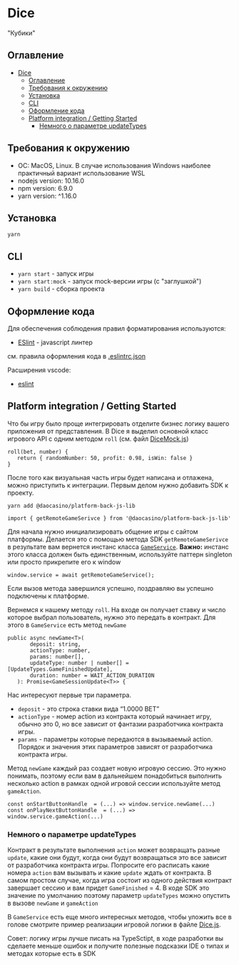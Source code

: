 # Dice

"Кубики"

## Оглавление

- [Dice](#dice)
  - [Оглавление](#оглавление)
  - [Требования к окружению](#требования-к-окружению)
  - [Установка](#установка)
  - [CLI](#cli)
  - [Оформление кода](#оформление-кода)
  - [Platform integration / Getting Started](#platform-integration--getting-started)
    - [Немного о параметре updateTypes](#немного-о-параметре-updatetypes)

## Требования к окружению

- ОС: MacOS, Linux. В случае использования Windows наиболее практичный вариант использование WSL
- nodejs version: 10.16.0
- npm version: 6.9.0
- yarn version: ^1.16.0

## Установка

`yarn`

## CLI

- `yarn start` - запуск игры
- `yarn start:mock` - запуск mock-версии игры (с "заглушкой")
- `yarn build` - cборка проекта

## Оформление кода

Для обеспечения соблюдения правил форматирования используются:

- [ESlint](https://eslint.org/) - javascript линтер

см. правила оформления кода в [.eslintrc.json](./.eslintrc.json)

Расширения vscode:

- [eslint](https://marketplace.visualstudio.com/items?itemName=dbaeumer.vscode-eslint)

## Platform integration / Getting Started
Что бы игру было проще интегрировать отделите бизнес логику вашего приложения от представления. В Dice я выделил основной класс игрового API с одним  методом `roll` (см. файл [DiceMock.js](https://github.com/DaoCasino/dice-game-front/blob/master/src/DiceMock.js))
```JS
roll(bet, number) {
   return { randomNumber: 50, profit: 0.98, isWin: false }
}
```
После того как визуальная часть игры будет написана и отлажена, можно приступить к интеграции.
Первым делом нужно добавить SDK к проекту.
```
yarn add @daocasino/platform-back-js-lib
```
```JS
import { getRemoteGameSerivce } from '@daocasino/platform-back-js-lib'
```

Для начала нужно инициализировать общение игры с сайтом платформы. Делается это с помощью метода SDK `getRemoteGameSerivce` в результате вам вернется инстанс класса [`GameService`](https://github.com/DaoCasino/game-js-sdk/blob/develop/src/gameService.ts). **Важно:** инстанс этого класса должен быть единственным, используйте паттерн singleton или просто прикрепите его к window
```JS
window.service = await getRemoteGameService();
```
Если вызов метода завершился успешно, поздравляю вы успешно подключены к платформе.

Вернемся к нашему методу `roll`. На входе он получает ставку и число которое выбрал пользователь, нужно это передать в контракт. Для этого в `GameService` есть метод `newGame`
```TS
public async newGame<T>(
       deposit: string,
       actionType: number,
       params: number[],
       updateType: number | number[] = [UpdateTypes.GameFinishedUpdate],
       duration: number = WAIT_ACTION_DURATION
   ): Promise<GameSessionUpdate<T>> {
```
Нас интересуют первые три параметра.
* `deposit` - это строка ставки вида “1.0000 BET”
* `actionType` - номер action из контракта который начинает игру, обычно это 0, но все зависит от фантазии разработчика контракта игры.
* `params` - параметры которые передаются в вызываемый action. Порядок и значения этих параметров зависят от разработчика контракта игры.

Метод `newGame` каждый раз создает новую игровую сессию. Это нужно понимать, поэтому если вам в дальнейшем понадобиться выполнить несколько action в рамках одной игровой сессии используйте метод `gameAction`.
```JS
const onStartButtonHandle  = (...) => window.service.newGame(...)
const onPlayNextButtonHandle  = (...) => window.service.gameAction(...)
```

### Немного о параметре updateTypes
Контракт в результате выполнения `action` может возвращать разные `update`, какие они будут, когда они будут возвращаться это все зависит от разработчика контракта игры. Попросите его расписать какие номера `action` вам вызывать и какие `update` ждать от контракта. В самом простом случае, когда игра состоит из одного действия контракт завершает сессию и вам придет `GameFinished` = 4. В коде SDK это значение по умолчанию поэтому параметр `updateTypes` можно опустить в вызове `newGame` и `gameAction`

В `GameService` есть еще много интересных методов, чтобы уложить все в голове смотрите пример реализации игровой логики в файле [Dice.js](https://github.com/DaoCasino/dice-game-front/blob/master/src/Dice.js).

Совет: логику игры лучше писать на TypeSctipt, в ходе разработки вы сделаете меньше ошибок и получите полезные подсказки IDE о типах и методах которые есть в SDK



